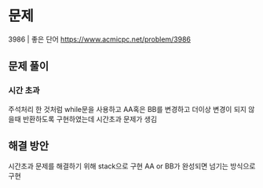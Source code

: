 # 문제

3986 | 좋은 단어
https://www.acmicpc.net/problem/3986

## 문제 풀이

### 시간 초과

주석처리 한 것처럼 while문을 사용하고 AA혹은 BB를 변경하고 더이상 변경이 되지 않을때 반환하도록 구현하였는데 시간초과 문제가 생김

## 해결 방안

시간초과 문제를 해결하기 위해 stack으로 구현
AA or BB가 완성되면 넘기는 방식으로 구현
